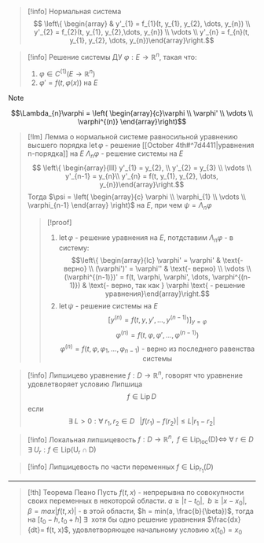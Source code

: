 



>[!info] Нормальная система
>$$
\left\{ \begin{array} 
&  y'_{1} = f_{1}(t, y_{1}, y_{2},  \dots, y_{n}) \\ y'_{2} = f_{2}(t, y_{1}, y_{2},\dots, y_{n}) \\  \vdots \\ y'_{n} = f_{n}(t, y_{1}, y_{2},  \dots, y_{n})\end{array}\right.$$

>[!info] Решение системы ДУ
>$\varphi: E \to \mathbb{R}^{n}$, такая что:
>1. $\varphi\in C^{(1)}(E \to \mathbb{R}^{n})$
>2. $\varphi' = f(t, \varphi(x))$ на $E$

>[!note] 
>$$\Lambda_{n}\varphi = \left( 
>\begin{array}{c}\varphi \\ \varphi' \\ \vdots \\ \varphi^{(n)}
>\end{array}\right)$$


>[!lm] Лемма о нормальной системе равносильной уравнению высшего порядка
>$\operatorname{let} \varphi$ - решение [[October 4th#^7d4411|уравнения n-порядка]] на $E$
>$\Lambda_{n}\varphi$ - решение системы на $E$
>$$
\left\{ \begin{array}{lll}
y'_{1} = y_{2}, \\ y'_{2} = y_{3} \\  \vdots \\ y'_{n-1} = y_{n}\\ y'_{n} = f(t, y_{1}, y_{2},  \dots, y_{n})\end{array}\right.$$
Тогда $\psi = \left( \begin{array}{c} \varphi \\ \varphi_{1} \\ \vdots \\ \varphi_{n-1} \end{array} \right)$ на $E$, при чем $\psi = \Lambda_{n}\varphi$
>>[!proof]
>>1. $\operatorname{let} \varphi$ - решение уравнения на $E$, потдставим $\Lambda_{n}\varphi$ - в систему: $$\left\{ \begin{array}{lc} \varphi' = \varphi' & \text{- верно} \\ (\varphi')' = \varphi'' & \text{- верно} \\ \vdots \\ (\varphi^{(n-1)})' = f(t,  \varphi, \varphi', \dots, \varphi^{(n-1)}) & \text{- верно, так как } \varphi \text{ - решение уравнения}\end{array}\right.$$
>>2. $\operatorname{let} \psi$ - решение системы на $E$ $$\left[ y^{(n)} = f(t, y, y', \dots, y^{(n-1)})\right]_{y=\varphi} $$ $$\varphi^{(n)} = f(t, \varphi, \varphi' , \dots, \varphi^{(n-1)})$$ $$\varphi^{(n)} = f(t, \varphi, \varphi_{1}, \dots, \varphi_{n-1}) \text{ - верно из последнего равенства системы}$$

>[!info] Липшицево уравнение
>$f: D \to \mathbb{R}^{n}$, говорят что уравнение удовлетворяет условию Липшица $$f \in \operatorname{Lip} D$$ если $$\exists \; L > 0 : \forall \; r_{1}, r_{2} \in D \;\;\; |f(r_{1}) - f(r_{2})| \leq L|r_{1} - r_{2}| $$

>[!info] Локальная липшицевость
>$f:D\to \mathbb{R}^{n}, \;\; f \in \operatorname{Lip_{loc}(D)} \Leftrightarrow \;\forall \; r \in D \;\exists\; U_{r}: f \in \operatorname{Lip(U_{r}\cap D)}$

>[!info] Липшицевость по части переменных
>$f \in \operatorname{Lip}_{r_{1}}(D)$

--- 
>[!th] Теорема Пеано
>Пусть $f(t, x)$ - непрерывна по совокупности своих переменных в некоторой области.
>$a \geq |t - t_{0}|, \;\; b \geq |x - x_{0}|, \;\; \beta = max |f(t, x)|$ - в этой области, $h = min(a, \frac{b}{\beta})$, тогда на $[t_{0}- h, t_{0}+ h] \; \exists  \;$ хотя бы одно решение уравнения $\frac{dx}{dt}= f(t, x)$, удовлетворяющее начальному условию $x(t_{0})= x_0$